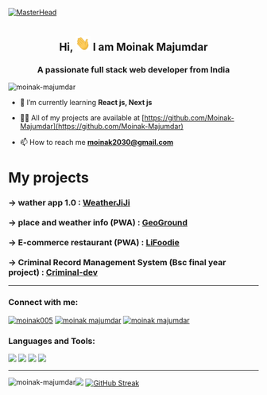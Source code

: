 [![MasterHead](https://media-exp1.licdn.com/dms/image/C5622AQEdqHl5xs1WJA/feedshare-shrink_2048_1536/0/1643093280193?e=2147483647&v=beta&t=Nl495XFTzM7YwSHZyVvf66mHk9e4uGLKirqE8W5AHxw)](https://rishavchanda.io)

# <h2 align="center">Hi, <img src="https://raw.githubusercontent.com/ABSphreak/ABSphreak/master/gifs/Hi.gif" height="30px" width="30px"> I am Moinak Majumdar </h2>
<h3 align="center">A passionate full stack web developer from India</h3>

<p align="left"> <img src="https://komarev.com/ghpvc/?username=moinak-majumdar&label=Profile%20views&color=0e75b6&style=flat" alt="moinak-majumdar" /> </p>

- 🌱 I’m currently learning **React js, Next js**

- 👨‍💻 All of my projects are available at [https://github.com/Moinak-Majumdar](https://github.com/Moinak-Majumdar)

- 📫 How to reach me **moinak2030@gmail.com**

<h1>My projects</h1>

<h3>-> wather app 1.0 : <a href='https://moinak-majumdar.github.io/React-weather/' target='_blank'>WeatherJiJi</a>
    <br><br>
    -> place and weather info (PWA) : <a href='https://moinak-geoground.netlify.app/' target='_blank'>GeoGround</a>
    <br><br>
    -> E-commerce restaurant (PWA) : <a href='https://lifoodie-dev.web.app/' target='_blank'>LiFoodie</a>
     <br><br>
    -> Criminal Record Management System (Bsc final year project) : <a href='https://criminal-dev.rf.gd/' target='_blank'>Criminal-dev</a>
</h3>
<hr/>
<h3 align="left">Connect with me:</h3>
<p align="left">
<a href="https://twitter.com/moinak005" target="blank"><img align="center" src="https://raw.githubusercontent.com/rahuldkjain/github-profile-readme-generator/master/src/images/icons/Social/twitter.svg" alt="moinak005" height="30" width="40" /></a>
<a href="https://www.linkedin.com/in/moinak-majumdar-b7a85b238/" target="blank"><img align="center" src="https://raw.githubusercontent.com/rahuldkjain/github-profile-readme-generator/master/src/images/icons/Social/linked-in-alt.svg" alt="moinak majumdar" height="30" width="40" /></a>
<a href="https://www.facebook.com/moinak.majumdar.9" target="blank"><img align="center" src="https://raw.githubusercontent.com/rahuldkjain/github-profile-readme-generator/master/src/images/icons/Social/facebook.svg" alt="moinak majumdar" height="30" width="40" /></a>
</p>

<h3 align="left">Languages and Tools:</h3>
<p>
    <img src='https://img.shields.io/badge/HTML5-E34F26?style=for-the-badge&logo=html5&logoColor=white'/>
    <img src='https://img.shields.io/badge/CSS-264de4?&style=for-the-badge&logo=css3&logoColor=white'/>
    <img src='https://img.shields.io/badge/MySQL-00000F?style=for-the-badge&logo=mysql&logoColor=white'/>
    <img src='https://img.shields.io/badge/Git-F05032?style=for-the-badge&logo=git&logoColor=white'/>
</p>
<hr/>
<p>
    <img align="left" src="https://github-readme-stats.vercel.app/api/top-langs?username=moinak-majumdar&show_icons=true&locale=en&layout=compact" alt="moinak-majumdar" />
</p>

![](https://github-readme-stats.vercel.app/api?username=moinak-majumdar&show_icons=true&theme=light)
[![GitHub Streak](https://github-readme-streak-stats.herokuapp.com?user=moinak-majumdar&hide_border=true&ring=3DA7FF&fire=3DA7FF&currStreakLabel=17B5C2)](https://git.io/streak-stats)

